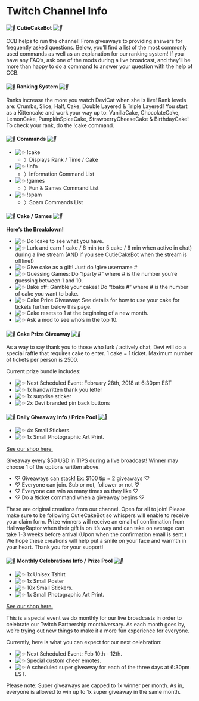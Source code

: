 # Twitch Channel Info

#### *![💜](https://s.w.org/images/core/emoji/2.2.1/svg/1f49c.svg)* CutieCakeBot *![💜](https://s.w.org/images/core/emoji/2.2.1/svg/1f49c.svg)*

CCB helps to run the channel! From giveaways to providing answers for
frequently asked questions. Below, you’ll find a list of the most commonly
used commands as well as an explanation for our ranking system! If you have
any FAQ’s, ask one of the mods during a live broadcast, and they’ll be more
than happy to do a command to answer your question with the help of CCB.

#### *![💜](https://s.w.org/images/core/emoji/2.2.1/svg/1f49c.svg)* Ranking System *![💜](https://s.w.org/images/core/emoji/2.2.1/svg/1f49c.svg)*

Ranks increase the more you watch DeviCat when she is live! Rank levels are:
Crumbs, Slice, Half, Cake, Double Layered & Triple Layered! You start as a
Kittencake and work your way up to: VanillaCake, ChocolateCake, LemonCake,
PumpkinSpiceCake, StrawberryCheeseCake & BirthdayCake! To check your rank,
do the !cake command.

#### *![💜](https://s.w.org/images/core/emoji/2.2.1/svg/1f49c.svg)* Commands *![💜](https://s.w.org/images/core/emoji/2.2.1/svg/1f49c.svg)*
* *![✨](https://s.w.org/images/core/emoji/2.2.1/svg/2728.svg)* !cake
  - 〉Displays Rank / Time / Cake
* *![✨](https://s.w.org/images/core/emoji/2.2.1/svg/2728.svg)* !info
  - 〉Information Command List
* *![✨](https://s.w.org/images/core/emoji/2.2.1/svg/2728.svg)* !games
  - 〉Fun & Games Command List
* *![✨](https://s.w.org/images/core/emoji/2.2.1/svg/2728.svg)* !spam
  - 〉Spam Commands List

#### *![💜](https://s.w.org/images/core/emoji/2.2.1/svg/1f49c.svg)* Cake / Games *![💜](https://s.w.org/images/core/emoji/2.2.1/svg/1f49c.svg)*
**Here’s the Breakdown!**

* *![✨](https://s.w.org/images/core/emoji/2.2.1/svg/2728.svg)*
  Do !cake to see what you have.
* *![✨](https://s.w.org/images/core/emoji/2.2.1/svg/2728.svg)*
  Lurk and earn 1 cake / 6 min (or 5 cake / 6 min when active in chat) during
  a live stream (AND if you see CutieCakeBot when the stream is offline!)
* *![✨](https://s.w.org/images/core/emoji/2.2.1/svg/2728.svg)*
  Give cake as a gift! Just do !give username #
* *![✨](https://s.w.org/images/core/emoji/2.2.1/svg/2728.svg)*
  Guessing Games: Do “!party #” where # is the number you’re guessing
  between 1 and 10.
* *![✨](https://s.w.org/images/core/emoji/2.2.1/svg/2728.svg)*
  Bake off: Gamble your cakes! Do “!bake #” where # is the number of cake
  you want to bake.
* *![✨](https://s.w.org/images/core/emoji/2.2.1/svg/2728.svg)*
  Cake Prize Giveaway: See details for how to use your cake for tickets
  further below this page.
* *![✨](https://s.w.org/images/core/emoji/2.2.1/svg/2728.svg)*
  Cake resets to 1 at the beginning of a new month.
* *![✨](https://s.w.org/images/core/emoji/2.2.1/svg/2728.svg)*
  Ask a mod to see who’s in the top 10.

#### *![💜](https://s.w.org/images/core/emoji/2.2.1/svg/1f49c.svg)* Cake Prize Giveaway *![💜](https://s.w.org/images/core/emoji/2.2.1/svg/1f49c.svg)*
As a way to say thank you to those who lurk / actively chat, Devi will do a
special raffle that requires cake to enter. 1 cake = 1 ticket. Maximum number
of tickets per person is 2500.

Current prize bundle includes:

* *![✨](https://s.w.org/images/core/emoji/2.2.1/svg/2728.svg)* Next Scheduled Event: February 28th, 2018 at 6:30pm EST
* *![✨](https://s.w.org/images/core/emoji/2.2.1/svg/2728.svg)* 1x handwritten thank you letter
* *![✨](https://s.w.org/images/core/emoji/2.2.1/svg/2728.svg)* 1x surprise sticker
* *![✨](https://s.w.org/images/core/emoji/2.2.1/svg/2728.svg)* 2x Devi branded pin back buttons

#### *![💜](https://s.w.org/images/core/emoji/2.2.1/svg/1f49c.svg)* Daily Giveaway Info / Prize Pool *![💜](https://s.w.org/images/core/emoji/2.2.1/svg/1f49c.svg)*

* *![✨](https://s.w.org/images/core/emoji/2.2.1/svg/2728.svg)* 4x Small Stickers.
* *![✨](https://s.w.org/images/core/emoji/2.2.1/svg/2728.svg)* 1x Small Photographic Art Print.

[See our shop here.](https://www.redbubble.com/people/devicatoutlet/shop/)

Giveaway every $50 USD in TIPS during a live broadcast! Winner may choose 1 of the options written above.

* ♡ Giveaways can stack! Ex: $100 tip = 2 giveaways ♡
* ♡ Everyone can join. Sub or not, follower or not ♡
* ♡ Everyone can win as many times as they like ♡
* ♡ Do a !ticket command when a giveaway begins ♡

These are original creations from our channel. Open for all to join! Please make sure to be following CutieCakeBot so whispers will enable to receive your claim form. Prize winners will receive an email of confirmation from HallwayRaptor when their gift is on it’s way and can take on average can take 1-3 weeks before arrival (Upon when the confirmation email is sent.) We hope these creations will help put a smile on your face and warmth in your heart. Thank you for your support!

#### *![💜](https://s.w.org/images/core/emoji/2.2.1/svg/1f49c.svg)* Monthly Celebrations Info / Prize Pool *![💜](https://s.w.org/images/core/emoji/2.2.1/svg/1f49c.svg)*

* *![✨](https://s.w.org/images/core/emoji/2.2.1/svg/2728.svg)* 1x Unisex Tshirt
* *![✨](https://s.w.org/images/core/emoji/2.2.1/svg/2728.svg)* 1x Small Poster
* *![✨](https://s.w.org/images/core/emoji/2.2.1/svg/2728.svg)* 10x Small Stickers.
* *![✨](https://s.w.org/images/core/emoji/2.2.1/svg/2728.svg)* 1x Small Photographic Art Print.

[See our shop here.](https://www.redbubble.com/people/devicatoutlet/shop/)

This is a special event we do monthly for our live broadcasts in order to
celebrate our Twitch Partnership monthiversary. As each month goes by, we’re
trying out new things to make it a more fun experience for everyone.

Currently, here is what you can expect for our next celebration:

* *![✨](https://s.w.org/images/core/emoji/2.2.1/svg/2728.svg)* Next Scheduled Event: Feb 10th - 12th.
* *![✨](https://s.w.org/images/core/emoji/2.2.1/svg/2728.svg)* Special custom cheer emotes.
* *![✨](https://s.w.org/images/core/emoji/2.2.1/svg/2728.svg)* A scheduled super giveaway for each of the three days at 6:30pm EST.


Please note: Super giveaways are capped to 1x winner per month. As in, everyone
is allowed to win up to 1x super giveaway in the same month.
